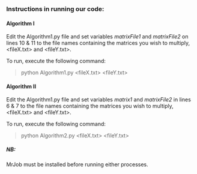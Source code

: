 <h3> Instructions in running our code: </h3>

<h4> Algorithm I </h4>

Edit the Algorithm1.py file and set variables <i>matrixFile1</i> and <i>matrixFile2</i> on lines 10 & 11 to the 
file names containing the matrices you wish to multiply, <fileX.txt> and <fileY.txt>.
 
To run, execute the following command: 

> python Algorithm1.py <fileX.txt> <fileY.txt>



<h4> Algorithm II </h4>

Edit the Algorithm1.py file and set variables <i>matrix1</i> and <i>matrixFile2</i> in lines 6 & 7 to the 
file names containing the matrices you wish to multiply, <fileX.txt> and <fileY.txt>.
 
To run, execute the following command: 

> python Algorithm2.py <fileX.txt> <fileY.txt>


<h5> NB: </h5>
MrJob must be installed before running either processes.
